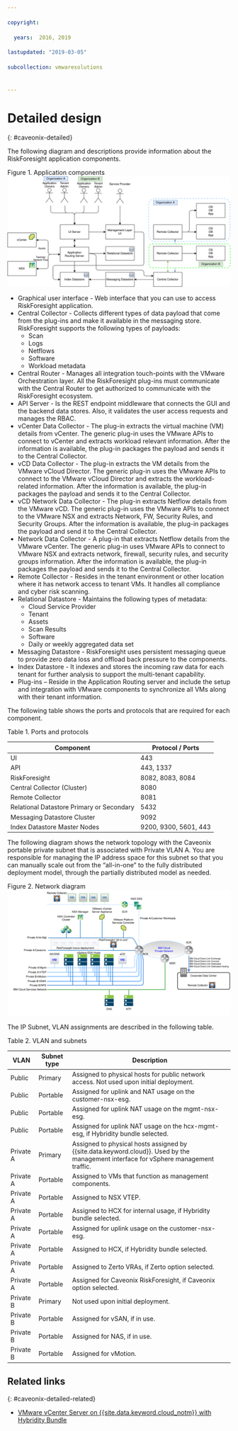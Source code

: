 ```yaml
---

copyright:

  years:  2016, 2019

lastupdated: "2019-03-05"

subcollection: vmwaresolutions


---
```


# Detailed design
{: #caveonix-detailed}

The following diagram and descriptions provide information about the RiskForesight application components.

Figure 1. Application components
![Application Components](caveonix-app-components.svg)

-	Graphical user interface - Web interface that you can use to access RiskForesight application.
-	Central Collector - Collects different types of data payload that come from the plug-ins and make it available in the messaging store. RiskForesight supports the following types of payloads:
    - Scan
    - Logs
    - Netflows
    - Software
    - Workload metadata
- Central Router - Manages all integration touch-points with the VMware Orchestration layer. All the RiskForesight plug-ins must communicate with the Central Router to get authorized to communicate with the RiskForesight ecosystem.
-	API Server - Is the REST endpoint middleware that connects the GUI and the backend data stores. Also, it validates the user access requests and manages the RBAC.
-	vCenter Data Collector - The plug-in extracts the virtual machine (VM) details from vCenter. The generic plug-in uses the VMware APIs to connect to vCenter and extracts workload relevant information. After the information is available, the plug-in packages the payload and sends it to the Central Collector.
-	vCD Data Collector - The plug-in extracts the VM details from the VMware vCloud Director. The generic plug-in uses the VMware APIs to connect to the VMware vCloud Director and extracts the workload-related information. After the information is available, the plug-in packages the payload and sends it to the Central Collector.
-	vCD Network Data Collector - The plug-in extracts Netflow details from the VMware vCD. The generic plug-in uses the VMware APIs to connect to the VMware NSX and extracts Network, FW, Security Rules, and Security Groups. After the information is available, the plug-in packages the payload and send it to the Central Collector.
-	Network Data Collector - A plug-in that extracts Netflow details from the VMware vCenter. The generic plug-in uses VMware APIs to connect to VMware NSX and extracts network, firewall, security rules, and security groups information. After the information is available, the plug-in packages the payload and sends it to the Central Collector.
-	Remote Collector - Resides in the tenant environment or other location where it has network access to tenant VMs. It handles all compliance and cyber risk scanning.
-	Relational Datastore - Maintains the following types of metadata:
    - Cloud Service Provider
    - Tenant
    - Assets
    - Scan Results
    - Software
    - Daily or weekly aggregated data set
- Messaging Datastore - RiskForesight uses persistent messaging queue to provide zero data loss and offload back pressure to the components.
- Index Datastore - It indexes and stores the incoming raw data for each tenant for further analysis to support the multi-tenant capability.
- Plug-ins – Reside in the Application Routing server and include the setup and integration with VMware components to synchronize all VMs along with their tenant information.

The following table shows the ports and protocols that are required for each component.

Table 1. Ports and protocols

|Component	|Protocol / Ports|
|---|---|
|UI|443|
|API|443, 1337|
|RiskForesight|8082, 8083, 8084|
|Central Collector (Cluster)|8080|
|Remote Collector|8081|
|Relational Datastore Primary or Secondary|5432|
|Messaging Datastore Cluster|9092|
|Index Datastore Master Nodes|9200, 9300, 5601, 443|

The following diagram shows the network topology with the Caveonix portable private subnet that is associated with Private VLAN A. You are responsible for managing the IP address space for this subnet so that you can manually scale out from the “all-in-one” to the fully distributed deployment model, through the partially distributed model as needed.

Figure 2. Network diagram
![Network Diagram](caveonix-network.svg)

The IP Subnet, VLAN assignments are described in the following table.

Table 2. VLAN and subnets

|VLAN 	|Subnet type 	|Description|
|---|---|---|
|Public 	|Primary 	|Assigned to physical hosts for public network access. Not used upon initial deployment.|
|Public	|Portable 	|Assigned for uplink and NAT usage on the customer-nsx-esg.|
|Public	|Portable 	|Assigned for uplink NAT usage on the mgmt-nsx-esg.|
|Public	|Portable 	|Assigned for uplink NAT usage on the hcx-mgmt-esg, if Hybridity bundle selected.|
|Private A 	|Primary 	|Assigned to physical hosts assigned by {{site.data.keyword.cloud}}. Used by the management interface for vSphere management traffic.|
|Private A 	|Portable 	|Assigned to VMs that function as management components.|
|Private A 	|Portable 	|Assigned to NSX VTEP.|
|Private A 	|Portable 	|Assigned to HCX for internal usage, if Hybridity bundle selected.|
|Private A 	|Portable 	|Assigned for uplink usage on the customer-nsx-esg.|
|Private A 	|Portable 	|Assigned to HCX, if Hybridity bundle selected.|
|Private A 	|Portable 	|Assigned to Zerto VRAs, if Zerto option selected.|
|Private A 	|Portable 	|Assigned for Caveonix RiskForesight, if Caveonix option selected.|
|Private B	|Primary	|Not used upon initial deployment.|
|Private B 	|Portable 	|Assigned for vSAN, if in use.|
|Private B 	|Portable 	|Assigned for NAS, if in use.|
|Private B 	|Portable 	|Assigned for vMotion.|


## Related links
{: #caveonix-detailed-related}

* [VMware vCenter Server on {{site.data.keyword.cloud_notm}} with Hybridity Bundle](/docs/services/vmwaresolutions/archiref/vcs?topic=vmware-solutions-vcs-hybridity-intro)
